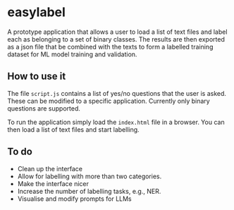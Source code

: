 # easylabel

A prototype application that allows a user to load a list of text files and label each as belonging to a set of binary classes. The results are then exported as a json file that be combined with the texts to form a labelled training dataset for ML model training and validation.

## How to use it
The file `script.js` contains a list of yes/no questions that the user is asked. These can be modified to a specific application. Currently only binary questions are supported.

To run the application simply load the `index.html` file in a browser. You can then load a list of text files and start labelling.

## To do
- Clean up the interface
- Allow for labelling with more than two categories.
- Make the interface nicer
- Increase the number of labelling tasks, e.g., NER.
- Visualise and modify prompts for LLMs